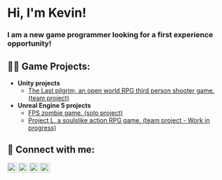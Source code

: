 <h1>Hi, I'm Kevin! </h1>
<h3>I am a new game programmer looking for a first experience opportunity! </h3>

<h2>👨‍💻 Game Projects:</h2>

- <b>Unity projects</b>
  - [The Last pilgrim, an open world RPG third person shooter game. (team project)](https://github.com/joshmadakor1/Algorithms-Practice)
- <b>Unreal Engine 5 projects</b>
  - [FPS zombie game. (solo project)](https://github.com/joshmadakor1/4chan-Image-Analysis-Middleware-C964)
  - [Project L, a soulslike action RPG game. (team project - Work in progress)](https://github.com/joshmadakor1/4chan-Image-Analysis-Middleware-C964)


<h2> 🤳 Connect with me:</h2>

[<img align="left" alt="JoshMadakor | YouTube" width="22px" src="https://cdn.jsdelivr.net/npm/simple-icons@v3/icons/youtube.svg" />][youtube]
[<img align="left" alt="JoshMadakor | Twitter" width="22px" src="https://cdn.jsdelivr.net/npm/simple-icons@v3/icons/twitter.svg" />][twitter]
[<img align="left" alt="JoshMadakor | LinkedIn" width="22px" src="https://cdn.jsdelivr.net/npm/simple-icons@v3/icons/linkedin.svg" />][linkedin]
[<img align="left" alt="JoshMadakor | Instagram" width="22px" src="https://cdn.jsdelivr.net/npm/simple-icons@v3/icons/instagram.svg" />][instagram]

[twitter]: https://twitter.com/joshmadakor
[youtube]: https://www.youtube.com/c/joshmadakor
[instagram]: https://www.instagram.com/joshmadakor/
[linkedin]: https://linkedin.com/in/joshmadakor

<!--
**joshmadakor1/joshmadakor1** is a ✨ _special_ ✨ repository because its `README.md` (this file) appears on your GitHub profile.

Here are some ideas to get you started:

- 🔭 I’m currently working on ...
- 🌱 I’m currently learning ...
- 👯 I’m looking to collaborate on ...
- 🤔 I’m looking for help with ...
- 💬 Ask me about ...
- 📫 How to reach me: ...
- 😄 Pronouns: ...
- ⚡ Fun fact: ...
-->
